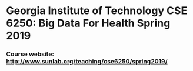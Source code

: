 # Georgia Institute of Technology CSE 6250: Big Data For Health Spring 2019

### Course website: http://www.sunlab.org/teaching/cse6250/spring2019/


